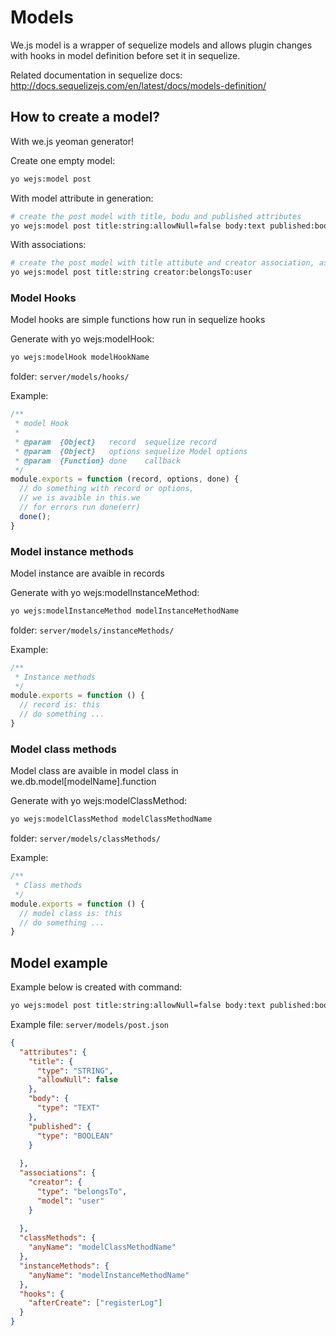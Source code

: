 # Models

We.js model is a wrapper of sequelize models and allows plugin changes with hooks in model definition before set it in sequelize.

Related documentation in sequelize docs: http://docs.sequelizejs.com/en/latest/docs/models-definition/ 

## How to create a model?

With we.js yeoman generator!

Create one empty model:

```sh
yo wejs:model post
```

With model attribute in generation:

```sh
# create the post model with title, bodu and published attributes
yo wejs:model post title:string:allowNull=false body:text published:boolean
```

With associations:

```sh
# create the post model with title attibute and creator association, associated with user
yo wejs:model post title:string creator:belongsTo:user
```

### Model Hooks

Model hooks are simple functions how run in sequelize hooks

Generate with yo wejs:modelHook:

```sh
yo wejs:modelHook modelHookName
```

folder: `server/models/hooks/`

Example:

```js
/**
 * model Hook
 *
 * @param  {Object}   record  sequelize record
 * @param  {Object}   options sequelize Model options
 * @param  {Function} done    callback
 */
module.exports = function (record, options, done) {
  // do something with record or options,
  // we is avaible in this.we
  // for errors run done(err)
  done();
}
```

### Model instance methods

Model instance are avaible in records 

Generate with yo wejs:modelInstanceMethod:

```sh
yo wejs:modelInstanceMethod modelInstanceMethodName
```

folder: `server/models/instanceMethods/`

Example:

```js
/**
 * Instance methods
 */
module.exports = function () {
  // record is: this
  // do something ...
}
```

### Model class methods

Model class are avaible in model class in we.db.model[modelName].function 

Generate with yo wejs:modelClassMethod:

```sh
yo wejs:modelClassMethod modelClassMethodName
```

folder: `server/models/classMethods/`

Example:

```js
/**
 * Class methods
 */
module.exports = function () {
  // model class is: this
  // do something ...
}
```

## Model example

Example below is created with command:

```sh
yo wejs:model post title:string:allowNull=false body:text published:boolean creator:belongsTo:user
```

Example file: `server/models/post.json`

```json
{
  "attributes": {
    "title": {
      "type": "STRING",
      "allowNull": false
    },
    "body": {
      "type": "TEXT"
    },
    "published": {
      "type": "BOOLEAN"
    }
    
  },
  "associations": {
    "creator": {
      "type": "belongsTo",
      "model": "user"
    }
    
  },
  "classMethods": {
    "anyName": "modelClassMethodName"
  },
  "instanceMethods": {
    "anyName": "modelInstanceMethodName"
  },  
  "hooks": {
    "afterCreate": ["registerLog"]
  }
}
```
